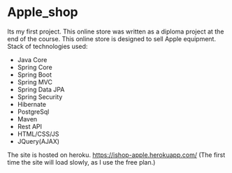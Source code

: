 # Apple_shop

Its my first project.
This online store was written as a diploma project at the end of the course.
This online store is designed to sell Apple equipment.
Stack of technologies used:
 * Java Core
 * Spring Core
 * Spring Boot
 * Spring MVC
 * Spring Data JPA
 * Spring Security
 * Hibernate
 * PostgreSql
 * Maven
 * Rest API
 * HTML/CSS/JS
 * JQuery(AJAX)
 
The site is hosted on heroku.
https://ishop-apple.herokuapp.com/ 
(The first time the site will load slowly, as I use the free plan.)
